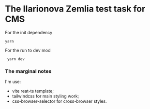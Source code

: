 # The Ilarionova Zemlia test task for CMS

For the init dependency

`yarn`

For the run to dev mod

` yarn dev`

### The marginal notes

I'm use:

- vite reat-ts template;
- tailwindcss for main styling work;
- css-browser-selector for cross-browser styles.
